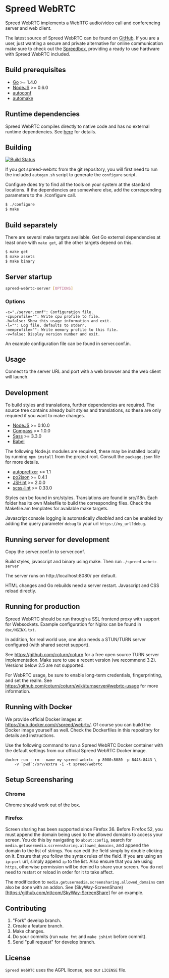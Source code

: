 Spreed WebRTC
===================

Spreed WebRTC implements a WebRTC audio/video call and conferencing server
and web client.

The latest source of Spreed WebRTC can be found on [GitHub](https://github.com/strukturag/spreed-webrtc). If you are a user, just wanting a secure and private alternative for online communication make sure to check out the [Spreedbox](http://spreedbox.com), providing a ready to use hardware with Spreed WebRTC included.


## Build prerequisites

  - [Go](http://golang.org) >= 1.4.0
  - [NodeJS](http://nodejs.org/) >= 0.6.0
  - [autoconf](http://www.gnu.org/software/autoconf/)
  - [automake](http://www.gnu.org/software/automake/)


## Runtime dependencies

Spreed WebRTC compiles directly to native code and has no
external runtime dependencies. See [here](http://golang.org/doc/faq#How_is_the_run_time_support_implemented)
for details.


## Building

[![Build Status](https://travis-ci.org/strukturag/spreed-webrtc.png?branch=master)](https://travis-ci.org/strukturag/spreed-webrtc)

If you got spreed-webrtc from the git repository, you will first need
to run the included `autogen.sh` script to generate the `configure`
script.

Configure does try to find all the tools on your system at the standard
locations. If the dependencies are somewhere else, add the corresponding
parameters to the ./configure call.

```bash
$ ./configure
$ make
  ```


## Build separately

There are several make targets available. Get Go external dependencies at
least once with ``make get``, all the other targets depend on this.

```bash
$ make get
$ make assets
$ make binary
```


## Server startup

```bash
spreed-webrtc-server [OPTIONS]
```

### Options

```
-c="./server.conf": Configuration file.
-cpuprofile="": Write cpu profile to file.
-h=false: Show this usage information and exit.
-l="": Log file, defaults to stderr.
-memprofile="": Write memory profile to this file.
-v=false: Display version number and exit.
```

An example configuration file can be found in server.conf.in.


## Usage

Connect to the server URL and port with a web browser and the
web client will launch.


## Development

To build styles and translations, further dependencies are required.
The source tree contains already built styles and translations, so
these are only required if you want to make changes.

  - [NodeJS](http://nodejs.org/) >= 0.10.0
  - [Compass](http://compass-style.org/) >= 1.0.0
  - [Sass](http://sass-lang.com/) >= 3.3.0
  - [Babel](http://babel.pocoo.org/)

The following Node.js modules are required, these may be installed
locally by running `npm install` from the project root. Consult the
`package.json` file for more details.

  - [autoprefixer](https://www.npmjs.org/package/autoprefixer) >= 1.1
  - [po2json](https://github.com/mikeedwards/po2json) >= 0.4.1
  - [JSHint](http://www.jshint.com/) >= 2.0.0
  - [scss-lint](https://github.com/causes/scss-lint) >= 0.33.0

Styles can be found in src/styles. Translations are found in src/i18n.
Each folder has its own Makefile to build the corresponding files. Check the
Makefile.am templates for available make targets.

Javascript console logging is automatically _disabled_ and can be enabled by
adding the query parameter `debug` to your url `https://my_url?debug`.


## Running server for development

Copy the server.conf.in to server.conf.

Build styles, javascript and binary using make. Then run
``./spreed-webrtc-server``

The server runs on http://localhost:8080/ per default.

HTML changes and Go rebuilds need a server restart. Javascript
and CSS reload directly.


## Running for production

Spreed WebRTC should be run through a SSL frontend proxy with
support for Websockets. Example configuration for Nginx can be
found in `doc/NGINX.txt`.

In addition, for real world use, one also needs a STUN/TURN server
configured (with shared secret support).

See https://github.com/coturn/coturn for a free
open source TURN server implementation. Make sure to use a recent
version (we recommend 3.2). Versions below 2.5 are not supported.

For WebRTC usage, be sure to enable long-term credentials,
fingerprinting, and set the realm. See
https://github.com/coturn/coturn/wiki/turnserver#webrtc-usage
for more information.


## Running with Docker

We provide official Docker images at https://hub.docker.com/r/spreed/webrtc/. Of
course you can build the Docker image yourself as well. Check the Dockerfiles in
this repository for details and instructions.

Use the following command to run a Spreed WebRTC Docker container with the
default settings from our official Spreed WebRTC Docker image.

```
docker run --rm --name my-spreed-webrtc -p 8080:8080 -p 8443:8443 \
    -v `pwd`:/srv/extra -i -t spreed/webrtc
```

## Setup Screensharing

### Chrome

Chrome should work out of the box.

### Firefox

Screen sharing has been supported since Firefox 36.
Before Firefox 52, you must append the domain being used to the allowed domains
to access your screen. You do this by navigating to `about:config`, search for
`media.getusermedia.screensharing.allowed_domains`, and append the domain
to the list of strings. You can edit the field simply by double clicking on it.
Ensure that you follow the syntax rules of the field. If you are using an `ip:port`
url, simply append `ip` to the list. Also ensure that you are using `https`,
otherwise permission will be denied to share your screen. You do not need to restart
or reload in order for it to take affect.

The modification to `media.getusermedia.screensharing.allowed_domains` can also be done with an addon.
See (SkyWay-ScreenShare)[https://github.com/nttcom/SkyWay-ScreenShare] for an example.

## Contributing

1. "Fork" develop branch.
2. Create a feature branch.
3. Make changes.
4. Do your commits (run ``make fmt`` and ``make jshint`` before commit).
5. Send "pull request" for develop branch.


## License

`Spreed WebRTC` uses the AGPL license, see our `LICENSE` file.
